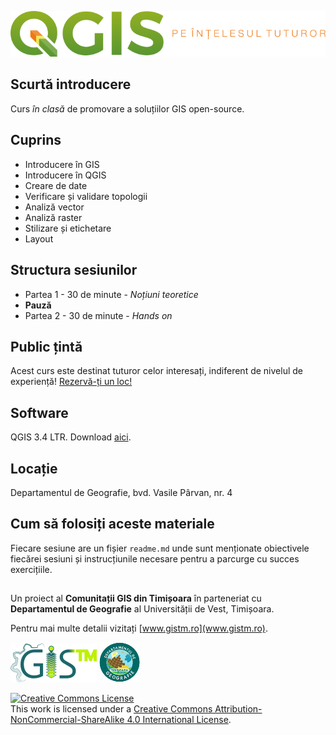 ![test](https://github.com/iungurianu/qgis-pe-intelesul-tuturor/blob/master/Logo/qgis_pe_intelesul_tuturor_logo_wide.png)
## Scurtă introducere
Curs *în clasă* de promovare a soluțiilor GIS open-source.
## Cuprins
* Introducere în GIS
* Introducere în QGIS
* Creare de date
* Verificare și validare topologii
* Analiză vector
* Analiză raster
* Stilizare și etichetare
* Layout

## Structura sesiunilor
* Partea 1 - 30 de minute - *Noțiuni teoretice*
* **Pauză**
* Partea 2 - 30 de minute - *Hands on*

## Public țintă
Acest curs este destinat tuturor celor interesați, indiferent de nivelul de experiență!
[Rezervă-ți un loc!](www.gistm.ro)

## Software
QGIS 3.4 LTR. Download [aici](www.qgis.com).

## Locație
Departamentul de Geografie, bvd. Vasile Pârvan, nr. 4

## Cum să folosiți aceste materiale
Fiecare sesiune are un fișier `readme.md` unde sunt menționate obiectivele fiecărei sesiuni și instrucțiunile necesare pentru a parcurge cu succes exercițiile.

##
Un proiect al **Comunitații GIS din Timișoara** în parteneriat cu **Departamentul de Geografie** al Universității de Vest, Timișoara.

Pentru mai multe detalii vizitați [www.gistm.ro](www.gistm.ro).

![gistm](https://github.com/iungurianu/qgis-pe-intelesul-tuturor/blob/master/Logo/GISTM_logo_100px.png)
![geografie](https://github.com/iungurianu/qgis-pe-intelesul-tuturor/blob/master/Logo/dep_geogra_60px.png)


<a rel="license" href="http://creativecommons.org/licenses/by-nc-sa/4.0/"><img alt="Creative Commons License" style="border-width:0" src="https://i.creativecommons.org/l/by-nc-sa/4.0/80x15.png" /></a><br />This work is licensed under a <a rel="license" href="http://creativecommons.org/licenses/by-nc-sa/4.0/">Creative Commons Attribution-NonCommercial-ShareAlike 4.0 International License</a>.
